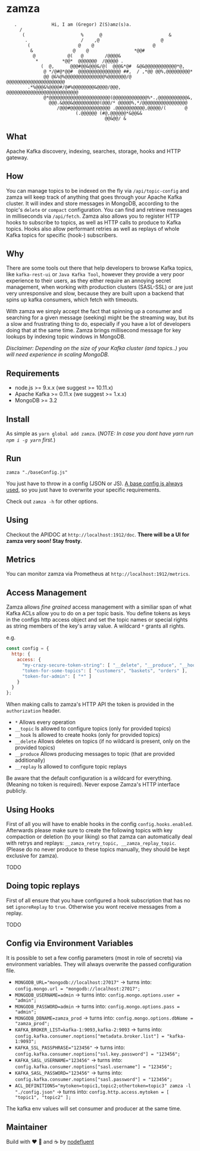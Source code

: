 # zamza

```text
   .             Hi, I am (Gregor) Z(S)amz(s)a.                                                             
     /                                                                         
      (                     %      @                         &                 
       .                    /    ,@                       @                    
        (                  @    @                      @                       
         &               @    @                 *@@#                           
          @            @(   @        /@@@@&                                    
           *         *@@*  @@@@@@@  /@@@@@ .                                   
             (  @,      @@@#@@&@@@&/@(  @@@&*@#  &@&@@@@@@@@@@@@*@,          
              @ */@#@*@@#  @@@@@@@@@@@@@@@@ ##,  / ,*@@ @@%,@@@@@@@@@*         
              @@ @&%@%@@@@@@@@@@@@@@@%@@@@@@@/@  @@@@@@@@@@@@@@@@@@@@@@        
        .*%@@@&%@@@@#/@#%@@@@@@@@&@@@@/@@@, @@@@@@@@@@@@@@@@@@@@@@@@@@@        
              @*@@@@@@@@@@@@@@@@@@@@@@@(@@@@@@@@@@@@@%*.,@@@@@@@@@@@&,         
                @@@.&@@@&@@@@@@@@@@(@@@/* @@@@@%,*/@@@@@@@@@@@@@@@@@           
                   /@@@#@@@@@@@@@@@@@@@ .@@@@@@@@@@@,@@@@@/(       @           
                          (.@@@@@@ (#@,@@@@@@*&@@&&                            
                                     @@&@@/ &    
```

## What

Apache Kafka discovery, indexing, searches, storage, hooks and HTTP gateway.

## How

You can manage topics to be indexed on the fly via `/api/topic-config` and 
zamza will keep track of anything that goes through your Apache Kafka cluster.
It will index and store messages in MongoDB, according to the topic's `delete` or `compact` configuration. You can find and retrieve messages in milliseconds via `/api/fetch`. Zamza also allows you to register HTTP hooks to subscribe to topics, as well as HTTP calls to produce to Kafka topics.
Hooks also allow performant retries as well as replays of whole Kafka topics for specific (hook-) subscribers.

## Why

There are some tools out there that help developers to browse Kafka topics,
like `kafka-rest-ui` or `Java Kafka Tool`, however they provide a very poor experience to their users, as they either require an annoying secret management, when working with production clusters (SASL-SSL) or are just very unresponsive and slow, because they are built upon a backend that spins up kafka consumers, which fetch with timeouts.

With zamza we simply accept the fact that spinning up a consumer and searching for a given message (seeking) might be the streaming way, but its a slow and frustrating thing to do, especially if you have a lot of developers doing that at the same time. Zamza brings millisecond message for key lookups by indexing topic windows in MongoDB.

_Disclaimer: Depending on the size of your Kafka cluster (and topics..) you will need experience in scaling MongoDB._

## Requirements

* node.js >= 9.x.x (we suggest >= 10.11.x)
* Apache Kafka >= 0.11.x (we suggest >= 1.x.x)
* MongoDB >= 3.2

## Install

As simple as `yarn global add zamza`.
(_NOTE: In case you dont have yarn run `npm i -g yarn` first._)

## Run

`zamza "./baseConfig.js"`

You just have to throw in a config (JSON or JS).
[A base config is always used](bin/baseConfig.js), so you just have to overwrite
your specific requirements.

Check out `zamza -h` for other options.

## Using

Checkout the APIDOC at `http://localhost:1912/doc`.
**There will be a UI for zamza very soon! Stay frosty.**

## Metrics

You can monitor zamza via Prometheus at `http://localhost:1912/metrics`.

## Access Management

Zamza allows _fine grained_ access management with a similiar span of what Kafka ACLs allow you to do on a per topic basis.
You define tokens as keys in the configs http access object and set the topic names or special rights as string members of the key's array value. A wildcard `*` grants all rights.

e.g.

```javascript
const config = {
  http: {
    access: {
      "my-crazy-secure-token-string": [ "__delete", "__produce", "__hook", "__topic", "on-some-topic" ],
      "token-for-some-topics": [ "customers", "baskets", "orders" ],
      "token-for-admin": [ "*" ]
    }
  }
};
```

When making calls to zamza's HTTP API the token is provided in the `authorization` header.

* `*` Allows every operation
* `__topic` Is allowed to configure topics (only for provided topics)
* `__hook` Is allowed to create hooks (only for provided topics)
* `__delete` Allows deletes on topics (if no wildcard is present, only on the provided topics)
* `__produce` Allows producing messages to topic (that are provided additionally)
* `__replay` Is allowed to configure topic replays

Be aware that the default configuration is a wildcard for everything. (Meaning no token is required).
Never expose Zamza's HTTP interface publicly.

## Using Hooks

First of all you will have to enable hooks in the config `config.hooks.enabled`.
Afterwards please make sure to create the following topics with key compaction or deletion (to your liking)
so that zamza can automatically deal with retrys and replays: `__zamza_retry_topic, __zamza_replay_topic`.
(Please do no never produce to these topics manually, they should be kept exclusive for zamza).

TODO

## Doing topic replays

First of all ensure that you have configured a hook subscription that has no set `ignoreReplay` to `true`.
Otherwise you wont receive messages from a replay.

TODO

## Config via Environment Variables

It is possible to set a few config parameters (most in role of secrets) via environment variables.
They will always overwrite the passed configuration file.

* `MONGODB_URL="mongodb://localhost:27017"` -> turns into: `config.mongo.url = "mongodb://localhost:27017";`
* `MONGODB_USERNAME=admin` -> turns into: `config.mongo.options.user = "admin";`
* `MONGODB_PASSWORD=admin` -> turns into: `config.mongo.options.pass = "admin";`
* `MONGODB_DBNAME=zamza_prod` -> turns into: `config.mongo.options.dbName = "zamza_prod";`
* `KAFKA_BROKER_LIST=kafka-1:9093,kafka-2:9093` -> turns into: `config.kafka.consumer.noptions["metadata.broker.list"] = "kafka-1:9093";`
* `KAFKA_SSL_PASSPHRASE="123456"` -> turns into: `config.kafka.consumer.noptions["ssl.key.password"] = "123456";`
* `KAFKA_SASL_USERNAME="123456"` -> turns into: `config.kafka.consumer.noptions["sasl.username"] = "123456";`
* `KAFKA_SASL_PASSWORD="123456"` -> turns into: `config.kafka.consumer.noptions["sasl.password"] = "123456";`
* `ACL_DEFINITIONS="mytoken=topic1,topic2;othertoken=topic3" zamza -l "./config.json"` -> turns into: `config.http.access.mytoken = [ "topic1", "topic2" ];`

The kafka env values will set consumer and producer at the same time.

## Maintainer

Build with :heart: :pizza: and :coffee: by [nodefluent](https://github.com/nodefluent)
